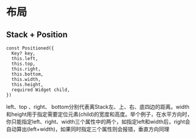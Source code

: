 # 布局
## Stack + Position

```
const Positioned({
  Key? key,
  this.left, 
  this.top,
  this.right,
  this.bottom,
  this.width,
  this.height,
  required Widget child,
})
```

left、top 、right、 bottom分别代表离Stack左、上、右、底四边的距离。width和height用于指定需要定位元素(child)的宽度和高度。举个例子，在水平方向时，你只能指定left、right、width三个属性中的两个，如指定left和width后，right会自动算出(left+width)，如果同时指定三个属性则会报错，垂直方向同理
